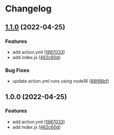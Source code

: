 # Changelog

## [1.1.0](https://github.com/remarkablemark/hello-world-javascript-action/compare/v1.0.0...v1.1.0) (2022-04-25)


### Features

* add action.yml ([1887033](https://github.com/remarkablemark/hello-world-javascript-action/commit/188703383e1f5d67d0c5ce9d769e880121875d6b))
* add index.js ([462c60d](https://github.com/remarkablemark/hello-world-javascript-action/commit/462c60d2f23990b082508886c227a06ee8e3e31a))


### Bug Fixes

* update action.yml runs using node16 ([88f86bf](https://github.com/remarkablemark/hello-world-javascript-action/commit/88f86bfda016957a31056803c9b4fbfd6ffe8a7d))

## 1.0.0 (2022-04-25)


### Features

* add action.yml ([1887033](https://www.github.com/remarkablemark/hello-world-javascript-action/commit/188703383e1f5d67d0c5ce9d769e880121875d6b))
* add index.js ([462c60d](https://www.github.com/remarkablemark/hello-world-javascript-action/commit/462c60d2f23990b082508886c227a06ee8e3e31a))

